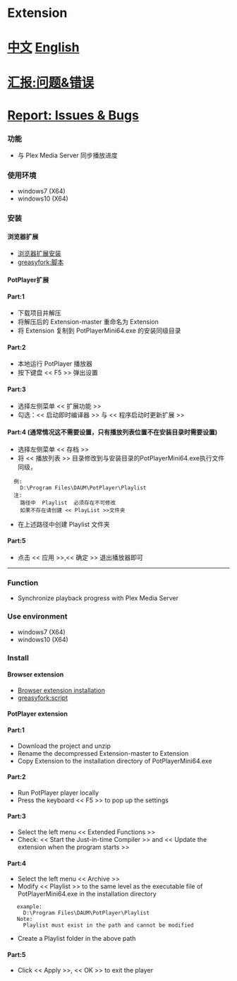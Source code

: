 # Extension

# [中文](#功能) [English](#Function) 
# [汇报:问题&错误](https://github.com/Plex-External-Player-PotPlayer/Extension/issues)
# [Report: Issues & Bugs](https://github.com/Plex-External-Player-PotPlayer/Extension/issues)

### <a id="功能">功能</a>
- 与 Plex Media Server 同步播放进度
### 使用环境
- windows7  (X64)
- windows10 (X64)
### 安装
#### 浏览器扩展
- [浏览器扩展安装](https://www.tampermonkey.net/)
- [greasyfork:脚本](https://greasyfork.org/zh-CN/scripts/430099-plex-external-player-potplayer)

#### PotPlayer扩展
#### Part:1
- 下载项目并解压
- 将解压后的 Extension-master 重命名为 Extension
- 将 Extension 复制到 PotPlayerMini64.exe 的安装同级目录
#### Part:2
- 本地运行 PotPlayer 播放器
- 按下键盘 << F5 >> 弹出设置
#### Part:3
- 选择左侧菜单 << 扩展功能 >>
- 勾选：<< 启动即时编译器 >> 与 << 程序启动时更新扩展 >>
#### Part:4 (通常情况这不需要设置，只有播放列表位置不在安装目录时需要设置)
- 选择左侧菜单 << 存档 >>
- 将 << 播放列表 >> 目录修改到与安装目录的PotPlayerMini64.exe执行文件同级，
```
  例: 
    D:\Program Files\DAUM\PotPlayer\Playlist
  注:
    路径中  Playlist  必须存在不可修改
    如果不存在请创建 << PlayList >>文件夹
```
- 在上述路径中创建 Playlist 文件夹
#### Part:5
- 点击 << 应用 >>,<< 确定 >> 退出播放器即可


***


### <a id="Function">Function</a>
- Synchronize playback progress with Plex Media Server
### Use environment
- windows7 (X64)
- windows10 (X64)
### Install
#### Browser extension
- [Browser extension installation](https://www.tampermonkey.net/)
- [greasyfork:script](https://greasyfork.org/zh-CN/scripts/430099-plex-external-player-potplayer)

#### PotPlayer extension
#### Part:1
- Download the project and unzip
- Rename the decompressed Extension-master to Extension
- Copy Extension to the installation directory of PotPlayerMini64.exe
#### Part:2
- Run PotPlayer player locally
- Press the keyboard << F5 >> to pop up the settings
#### Part:3
- Select the left menu << Extended Functions >>
- Check: << Start the Just-in-time Compiler >> and << Update the extension when the program starts >>
#### Part:4
- Select the left menu << Archive >>
- Modify << Playlist >> to the same level as the executable file of PotPlayerMini64.exe in the installation directory
```
   example: 
     D:\Program Files\DAUM\PotPlayer\Playlist
   Note:
     Playlist must exist in the path and cannot be modified
```
- Create a Playlist folder in the above path
#### Part:5
- Click << Apply >>, << OK >> to exit the player
